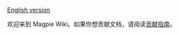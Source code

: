 [English version](https://github.com/Blinue/Magpie/wiki/Home%20(EN))

欢迎来到 Magpie Wiki。如果你想贡献文档，请阅读[贡献指南](https://github.com/Blinue/Magpie/blob/main/CONTRIBUTING_ZH.md#%E6%88%91%E6%83%B3%E8%B4%A1%E7%8C%AE%E6%96%87%E6%A1%A3-)。
